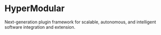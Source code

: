 # HyperModular
Next-generation plugin framework for scalable, autonomous, and intelligent software integration and extension.
